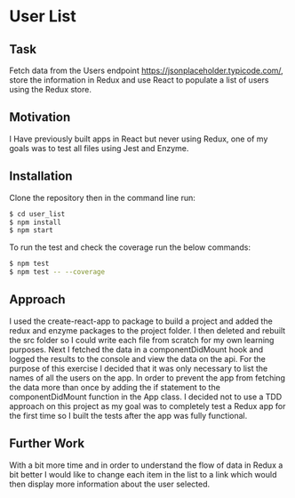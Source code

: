 # User List

## Task
Fetch data from the Users endpoint https://jsonplaceholder.typicode.com/, store the information in Redux and use React to populate a list of users using the Redux store.


## Motivation

I Have previously built apps in React but never using Redux, one of my goals was to test all files using Jest and Enzyme.


## Installation

Clone the repository then in the command line run:

```bash
$ cd user_list
$ npm install
$ npm start
```

To run the test and check the coverage run the below commands:

```bash
$ npm test
$ npm test -- --coverage
```

## Approach

I used the create-react-app to package to build a project and added the redux and enzyme packages to the project folder.  I then deleted and rebuilt the src folder so I could write each file from scratch for my own learning purposes.  Next I fetched the data in a componentDidMount hook and logged the results to the console and view the data on the api.  For the purpose of this exercise I decided that it was only necessary to list the names of all the users on the app.  In order to prevent the app from fetching the data more than once by adding the if statement to the componentDidMount function in the App class.  I decided not to use a TDD approach on this project as my goal was to completely test a Redux app for the first time so I built the tests after the app was fully functional.


## Further Work

With a bit more time and in order to understand the flow of data in Redux a bit better I would like to change each item in the list to a link which would then display more information about the user selected.
